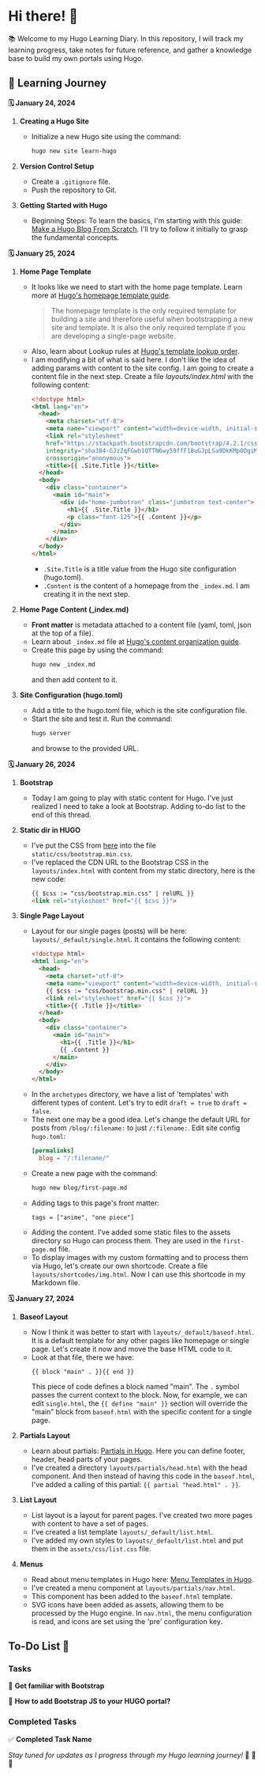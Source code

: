 # Hi there! 👋

📚 Welcome to my Hugo Learning Diary. In this repository, I will track my learning progress, take notes for future reference, and gather a knowledge base to build my own portals using Hugo.

## 🚀 Learning Journey

**🗓️ January 24, 2024**

1. **Creating a Hugo Site**
   - Initialize a new Hugo site using the command:
     ```bash
     hugo new site learn-hugo
     ```

2. **Version Control Setup**
   - Create a `.gitignore` file.
   - Push the repository to Git.

3. **Getting Started with Hugo**
   - Beginning Steps: To learn the basics, I'm starting with this guide: [Make a Hugo Blog From Scratch](https://zwbetz.com/make-a-hugo-blog-from-scratch/). I'll try to follow it initially to grasp the fundamental concepts.

**🗓️ January 25, 2024**

1. **Home Page Template**
   - It looks like we need to start with the home page template. Learn more at [Hugo's homepage template guide](https://gohugo.io/templates/homepage/#readout).
     > The homepage template is the only required template for building a site and therefore useful when bootstrapping a new site and template. It is also the only required template if you are developing a single-page website.
   - Also, learn about Lookup rules at [Hugo's template lookup order](https://gohugo.io/templates/lookup-order/).
   - I am modifying a bit of what is said here. I don't like the idea of adding params with content to the site config. I am going to create a content file in the next step. Create a file *layouts/index.html* with the following content:
     ```html
     <!doctype html>
     <html lang="en">
       <head>
         <meta charset="utf-8">
         <meta name="viewport" content="width=device-width, initial-scale=1, shrink-to-fit=no">
         <link rel="stylesheet"
         href="https://stackpath.bootstrapcdn.com/bootstrap/4.2.1/css/bootstrap.min.css"
         integrity="sha384-GJzZqFGwb1QTTN6wy59ffF1BuGJpLSa9DkKMp0DgiMDm4iYMj70gZWKYbI706tWS"
         crossorigin="anonymous">
         <title>{{ .Site.Title }}</title>
       </head>
       <body>
         <div class="container">
           <main id="main">
             <div id="home-jumbotron" class="jumbotron text-center">
               <h1>{{ .Site.Title }}</h1>
               <p class="font-125">{{ .Content }}</p>
             </div>
           </main>
         </div>
       </body>
     </html>
     ```
     - `.Site.Title` is a title value from the Hugo site configuration (hugo.toml).
     - `.Content` is the content of a homepage from the `_index.md`. I am creating it in the next step.

2. **Home Page Content (_index.md)**
   - **Front matter** is metadata attached to a content file (yaml, toml, json at the top of a file).
   - Learn about `_index.md` file at [Hugo's content organization guide](https://gohugo.io/content-management/organization/#index-pages-_indexmd).
   - Create this page by using the command: 
     ```bash
     hugo new _index.md
     ```
     and then add content to it.

3. **Site Configuration (hugo.toml)**
   - Add a title to the hugo.toml file, which is the site configuration file.
   - Start the site and test it. Run the command:
     ```bash
     hugo server
     ```
     and browse to the provided URL.

**🗓️ January 26, 2024**

1. **Bootstrap**
   - Today I am going to play with static content for Hugo. I've just realized I need to take a look at Bootstrap. Adding to-do list to the end of this thread.

2. **Static dir in HUGO**
   - I've put the CSS from [here](https://raw.githubusercontent.com/zwbetz-gh/make-a-hugo-blog-from-scratch/master/static/css/bootstrap.min.css) into the file `static/css/bootstrap.min.css`.
   - I've replaced the CDN URL to the Bootstrap CSS in the `layouts/index.html` with content from my static directory, here is the new code:
     ```html
     {{ $css := "css/bootstrap.min.css" | relURL }}
     <link rel="stylesheet" href="{{ $css }}">
     ```

3. **Single Page Layout**
   - Layout for our single pages (posts) will be here: `layouts/_default/single.html`. It contains the following content:
     ```html
     <!doctype html>
     <html lang="en">
       <head>
         <meta charset="utf-8">
         <meta name="viewport" content="width=device-width, initial-scale=1, shrink-to-fit=no">
         {{ $css := "css/bootstrap.min.css" | relURL }}
         <link rel="stylesheet" href="{{ $css }}">
         <title>{{ .Title }}</title>
       </head>
       <body>
         <div class="container">
           <main id="main">
             <h1>{{ .Title }}</h1>
             {{ .Content }}
           </main>
         </div>
       </body>
     </html>
     ```
   - In the `archetypes` directory, we have a list of 'templates' with different types of content. Let's try to edit `draft = true` to `draft = false`.
   - The next one may be a good idea. Let's change the default URL for posts from `/blog/:filename:` to just `/:filename:`. Edit site config `hugo.toml`:
     ```toml
     [permalinks]
       blog = "/:filename/"
     ```
   - Create a new page with the command:
     ```bash
     hugo new blog/first-page.md
     ```
   - Adding tags to this page's front matter:
     ```
     tags = ["anime", "one piece"]
     ```
   - Adding the content. I've added some static files to the assets directory so Hugo can process them. They are used in the `first-page.md` file.
   - To display images with my custom formatting and to process them via Hugo, let's create our own shortcode. Create a file `layouts/shortcodes/img.html`. Now I can use this shortcode in my Markdown file.

**🗓️ January 27, 2024**

1. **Baseof Layout**
   - Now I think it was better to start with `layouts/_default/baseof.html`. It is a default template for any other pages like homepage or single page. Let's create it now and move the base HTML code to it.
   - Look at that file, there we have:
     ```
     {{ block "main" . }}{{ end }}
     ```
     This piece of code defines a block named "main". The `.` symbol passes the current context to the block. Now, for example, we can edit `single.html`, the `{{ define "main" }}` section will override the "main" block from `baseof.html` with the specific content for a single page.

2. **Partials Layout**
   - Learn about partials: [Partials in Hugo](https://gohugo.io/templates/partials/#readout). Here you can define footer, header, head parts of your pages.
   - I've created a directory `layouts/partials/head.html` with the head component. And then instead of having this code in the `baseof.html`, I've added a calling of this partial: `{{ partial "head.html" . }}`.

3. **List Layout**
   - List layout is a layout for parent pages. I've created two more pages with content to have a set of pages.
   - I've created a list template `layouts/_default/list.html`.
   - I've added my own styles to `layouts/_default/list.html` and put them in the `assets/css/list.css` file.

4. **Menus**
   - Read about menu templates in Hugo here: [Menu Templates in Hugo](https://gohugo.io/templates/menu-templates/#readout).
   - I've created a menu component at `layouts/partials/nav.html`.
   - This component has been added to the `baseof.html` template.
   - SVG icons have been added as assets, allowing them to be processed by the Hugo engine. In `nav.html`, the menu configuration is read, and icons are set using the 'pre' configuration key.


## To-Do List 📝

### Tasks
🔲 **Get familiar with Bootstrap**

🔲 **How to add Bootstrap JS to your HUGO portal?**

### Completed Tasks
✅ **Completed Task Name**

*Stay tuned for updates as I progress through my Hugo learning journey!* 🌟 🌈 🦄